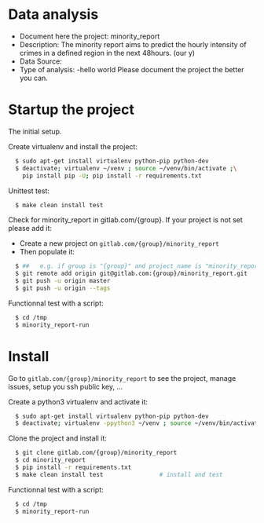 # Data analysis
- Document here the project: minority_report
- Description: The minority report aims to predict the hourly intensity of crimes in a defined region in the next 48hours. (our y)
- Data Source:
- Type of analysis:
-hello world
Please document the project the better you can.

# Startup the project

The initial setup.


Create virtualenv and install the project:
```bash
  $ sudo apt-get install virtualenv python-pip python-dev
  $ deactivate; virtualenv ~/venv ; source ~/venv/bin/activate ;\
    pip install pip -U; pip install -r requirements.txt
```

Unittest test:
```bash
  $ make clean install test
```

Check for minority_report in gitlab.com/{group}.
If your project is not set please add it:

- Create a new project on `gitlab.com/{group}/minority_report`
- Then populate it:

```bash
  $ ##   e.g. if group is "{group}" and project_name is "minority_report"
  $ git remote add origin git@gitlab.com:{group}/minority_report.git
  $ git push -u origin master
  $ git push -u origin --tags
```

Functionnal test with a script:
```bash
  $ cd /tmp
  $ minority_report-run
```
# Install
Go to `gitlab.com/{group}/minority_report` to see the project, manage issues,
setup you ssh public key, ...

Create a python3 virtualenv and activate it:
```bash
  $ sudo apt-get install virtualenv python-pip python-dev
  $ deactivate; virtualenv -ppython3 ~/venv ; source ~/venv/bin/activate
```

Clone the project and install it:
```bash
  $ git clone gitlab.com/{group}/minority_report
  $ cd minority_report
  $ pip install -r requirements.txt
  $ make clean install test                # install and test
```
Functionnal test with a script:
```bash
  $ cd /tmp
  $ minority_report-run
```


